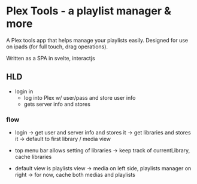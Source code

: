 # Plex Tools - a playlist manager & more

A Plex tools app that helps manage your playlists easily. Designed for use on ipads (for full touch, drag operations).

Written as a SPA in svelte, interactjs

## HLD

- login in
  - log into Plex w/ user/pass and store user info
  - gets server info and stores

### flow

- login
  -> get user and server info and stores it
  -> get libraries and stores it
  -> default to first library / media view

- top menu bar allows setting of libraries
  -> keep track of currentLibrary, cache libraries

- default view is playlists view
  -> media on left side, playlists manager on right
  -> for now, cache both medias and playlists
